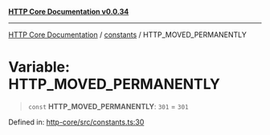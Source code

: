 [**HTTP Core Documentation v0.0.34**](../../README.md)

***

[HTTP Core Documentation](../../modules.md) / [constants](../README.md) / HTTP\_MOVED\_PERMANENTLY

# Variable: HTTP\_MOVED\_PERMANENTLY

> `const` **HTTP\_MOVED\_PERMANENTLY**: `301` = `301`

Defined in: [http-core/src/constants.ts:30](https://github.com/stonemjs/http-core/blob/eaa01dbfed8a1d56fab239821e27802dd54ab017/src/constants.ts#L30)
